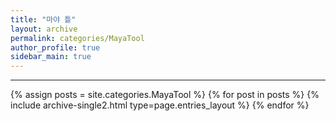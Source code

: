 ```yaml
---
title: "마야 틀"
layout: archive
permalink: categories/MayaTool
author_profile: true
sidebar_main: true
---
```


<!-- 공백이 포함되어 있는 카테고리 이름의 경우 site.categories['a b c'] 이런식으로! -->

***

{% assign posts = site.categories.MayaTool %}
{% for post in posts %} {% include archive-single2.html type=page.entries_layout %} {% endfor %}
